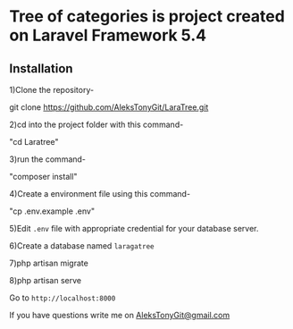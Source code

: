 # Tree of categories is project created on Laravel Framework 5.4

## Installation

1)Clone the repository-

git clone https://github.com/AleksTonyGit/LaraTree.git

2)cd into the project folder with this command-

"cd Laratree"


3)run the command-

"composer install"


4)Create a environment file using this command-

"cp .env.example .env"


5)Edit `.env` file with appropriate credential for your database server.

6)Create a database named `laragatree`


7)php artisan migrate


8)php artisan serve


Go to `http://localhost:8000`

If you have questions write me on AleksTonyGit@gmail.com